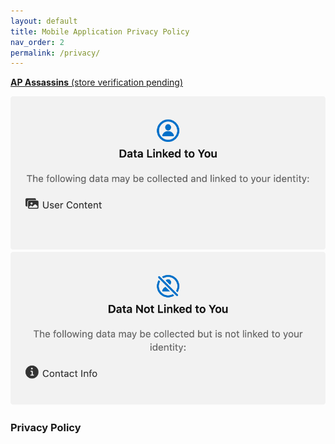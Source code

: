 ```yaml
---
layout: default
title: Mobile Application Privacy Policy
nav_order: 2
permalink: /privacy/
---
```


[**AP Assassins** (store verification pending)]()

<img src="images/data_linked_to_you.png" alt="Data Linked to You"></img>
<img src="images/data_not_linked_to_you.png" alt="Data Not Linked to You"></img>

### Privacy Policy
